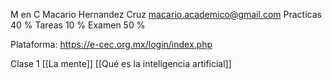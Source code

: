 M en C Macario Hernandez Cruz
[macario.academico@gmail.com](mailto:macario.academico@gmail.com)
Practicas 40 %
Tareas 10 %
Examen 50 %

Plataforma:  https://e-cec.org.mx/login/index.php

Clase 1 [[La mente]]
[[Qué es la inteligencia artificial]]
